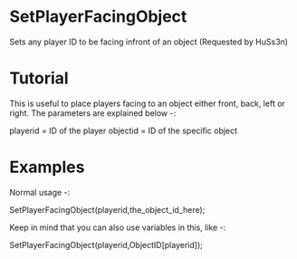 SetPlayerFacingObject
=====================

Sets any player ID to be facing infront of an object (Requested by HuSs3n)

Tutorial
=====================

This is useful to place players facing to an object either front, back, left or right. The parameters are explained below -:

playerid = ID of the player
objectid = ID of the specific object 

Examples
=====================

Normal usage -:

SetPlayerFacingObject(playerid,the_object_id_here);

Keep in mind that you can also use variables in this, like -:

SetPlayerFacingObject(playerid,ObjectID[playerid]);
